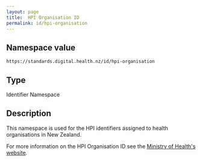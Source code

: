 ```yaml
---
layout: page
title:  HPI Organisation ID
permalink: id/hpi-organisation
---
```

Namespace value
---------------
``````````````````````````````````````````````````````````
https://standards.digital.health.nz/id/hpi-organisation
``````````````````````````````````````````````````````````

Type
----
Identifier Namespace

Description
-----------
This namespace is used for the HPI identifiers assigned to health organisations in New Zealand.

For more information on the HPI Organisation ID see the [Ministry of Health's website](https://www.health.govt.nz/our-work/health-identity/health-provider-index).
